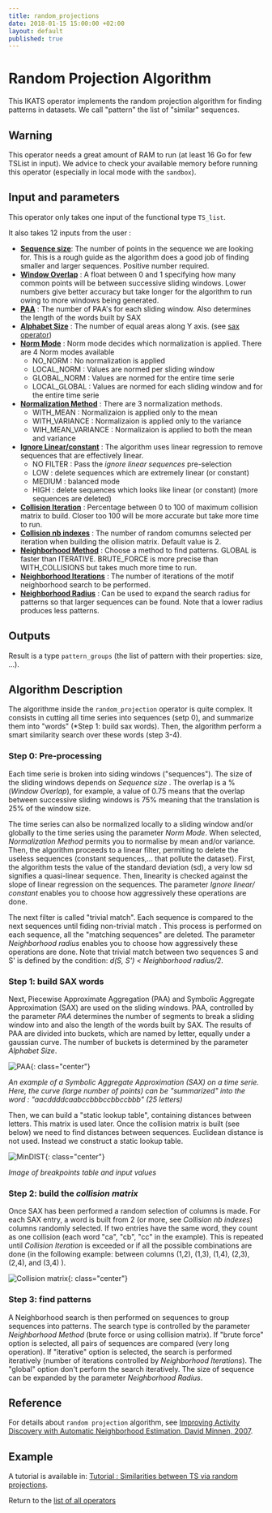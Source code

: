 ```yaml
---
title: random_projections
date: 2018-01-15 15:00:00 +02:00
layout: default
published: true
---
```


# Random Projection Algorithm
This IKATS operator implements the random projection algorithm for finding patterns in datasets. We call "pattern" the list of "similar" sequences.

## Warning

This operator needs a great amount of RAM to run (at least 16 Go for few TSList in input). We advice to check your available memory before running this operator (especially in local mode with the `sandbox`).

## Input and parameters

This operator only takes one input of the functional type `TS_list`.

It also takes 12 inputs from the user :

- **[Sequence size](#Sequence_size)**: The number of points in the sequence we are looking for. This is a rough guide as the algorithm does a good job of finding smaller and larger sequences. Positive number required.
- **[Window Overlap](#Window_overlap)** : A float between 0 and 1 specifying how many common points will be between successive sliding windows. Lower numbers give better accuracy but take longer for the algorithm to run owing to more windows being generated.
- **[PAA](#PAA)** : The number of PAA's for each sliding window. Also determines the length of the words built by SAX
- **[Alphabet Size](#Alphabet_size)** : The number of equal areas along Y axis. (see [sax operator](/doc/operators/sax.html))
- **[Norm Mode](#Norm_mode)** : Norm mode decides which normalization is applied. There are 4 Norm modes available
  - NO_NORM : No normalization is applied
  - LOCAL_NORM : Values are normed per sliding window
  - GLOBAL_NORM : Values are normed for the entire time serie
  - LOCAL_GLOBAL : Values are normed for each sliding window and for the entire time serie
- **[Normalization Method](#Normalization_method)** : There are 3 normalization methods.
    - WITH_MEAN : Normalizaion is applied only to the mean
    - WITH_VARIANCE : Normalizaion is applied only to the variance
    - WIH_MEAN_VARIANCE : Normalizaion is applied to both the mean and variance
- **[Ignore Linear/constant](#Ignore_linear)** : The algorithm uses linear regression to remove sequences that are effectively linear.
    - NO FILTER : Pass the *ignore linear sequences* pre-selection
    - LOW : delete sequences which are extremely linear (or constant)
    - MEDIUM : balanced mode
    - HIGH : delete sequences which looks like linear (or constant) (more sequences are deleted)
- **[Collision Iteration](#Collision_iteration)** : Percentage between 0 to 100 of maximum collision matrix to build. Closer too 100 will be more accurate but take more time to run.
- **[Collision nb indexes](#Collision_nb_indexes)** : The number of random comumns selected per iteration when building the ollision matrix. Default value is 2.
- **[Neighborhood Method](#Neighborhood_method)** : Choose a method to find patterns. GLOBAL is faster than ITERATIVE. BRUTE_FORCE is more precise than WITH_COLLISIONS but takes much more time to run.
- **[Neighborhood Iterations](#Neighborhood_iterations)** : The number of iterations of the motif neighborhood search to be performed.
- **[Neighborhood Radius](#Neighborhood_radius)** : Can be used to expand the search radius for patterns so that larger sequences can be found. Note that a lower radius produces less patterns.

## Outputs

Result is a type `pattern_groups` (the list of pattern with their properties: size, ...).

## Algorithm Description

The algorithme inside the `random_projection` operator is quite complex. It consists in cutting all time series into sequences (setp 0), and summarize them into "words" (*Step 1: build sax words). Then, the algorithm perform a smart similarity search over these words (step 3-4).

### Step 0: Pre-processing
<!--Note that class "anchor" avoid hiding anchor link with header -->
Each time serie is broken into siding windows ("sequences"). The size of the sliding windows depends on <a class="anchor" id="Sequence_size"> *Sequence size* </a>. The overlap is a % (<a class="anchor" id="Window_overlap">*Window Overlap*</a>), for example, a value of 0.75 means that the overlap between successive sliding windows is 75% meaning that the translation is 25% of the window size.

The time series can also be normalized locally to a sliding window and/or globally to the time series using the parameter <a id="Norm_mode">*Norm Mode*</a>. When selected, <a class="anchor" id="Normalization_method">*Normalization Method*</a> permits you to normalise by mean and/or variance.
Then, the algorithm proceeds to a linear filter, permiting to delete the useless sequences (constant sequences,... that pollute the dataset). First, the algorithm tests the value of the standard deviation (sd), a very low sd signifies a quasi-linear sequence. Then, linearity is checked against the slope of linear regression on the sequences. The parameter <a class="anchor" id="Ignore_linear">*Ignore linear/ constant*</a> enables you to choose how aggressively these operations are done.

The next filter is called "trivial match". Each sequence is compared to the next sequences until fiding non-trivial match . This process is performed on each sequence, all the "matching sequences" are deleted.
The parameter <a class="anchor" id="Neighborhood_radius">*Neighborhood radius*</a> enables you to choose how aggressively these operations are done. Note that trivial match  between two sequences S and S' is defined by the condition: *d(S, S') < Neighborhood radius/2*.

### Step 1: build SAX words
Next, Piecewise Approximate Aggregation (PAA) and Symbolic Aggregate Approximation (SAX) are used on the sliding windows. PAA, controlled by the parameter <a class="anchor" id="PAA">*PAA*</a> determines the number of segments to break a sliding window into and also the length of the words built by SAX. The results of PAA are divided into buckets, which are named by letter, equally under a gaussian curve. The number of buckets is determined by the parameter <a class="anchor" id="Alphabet_size">*Alphabet Size*</a>.

![PAA](/img/operators/random_projection/PAA.png "SAX"){: class="center"}

<!-- Image from:
http://www.cs.uoi.gr/~pkarvel/images/rotorbar/fig4.png
-->

*An example of a Symbolic Aggregate Approximation (SAX) on a time serie. Here, the curve (large number of points) can be "summarized" into the word : "aacddddcaabccbbbccbbccbbb" (25 letters)*

Then, we can build a "static lookup table", containing distances between letters. This matrix is used later. Once the collision matrix is built (see below) we need to find distances between sequences. Euclidean distance is not used. Instead we construct a static lookup table.

![MinDIST](/img/operators/random_projection/minDist.png "breakpoints table and input values"){: class="center"}

<!-- Image from:
http://slideplayer.com/slide/4221692/14/images/44/The+dist(%29+function+can+be+implemented+using+a+table+lookup+as+illustrated+in+Table+4.jpg
-->

*Image of breakpoints table and input values*

### Step 2: build the *collision matrix*
Once SAX has been performed a random selection of columns is made. For each SAX entry, a word is built from 2 (or more, see <a class="anchor" id="Collision_nb_indexes">*Collision nb indexes*</a>) columns randomly selected. If two entries have the same word, they count as one collision (each word "ca", "cb", "cc" in the example). This is repeated until <a class="anchor" id="Collision_iteration">*Collision Iteration*</a> is exceeded or if all the possible combinations are done (in the following example: between columns (1,2), (1,3), (1,4), (2,3), (2,4), and (3,4) ).

![Collision matrix](/img/operators/random_projection/collision_matrix.png "Collision matrix"){: class="center"}

<!-- Image from:
http://slideplayer.com/slide/6981514/24/images/49/Once+again,+collisions+are+recorded+by+incrementing+the+appropriate+location+in+the+collision+matrix.jpg
-->

### Step 3: find patterns
A Neighborhood search is then performed on sequences to group sequences into patterns. The search type is controlled by the parameter <a class="anchor" id="Neighborhood_method">*Neighborhood Method*</a> (brute force or using collision matrix). If "brute force" option is selected, all pairs of sequences are compared (very long operation). If "iterative" option is selected, the search is performed iteratively (number of iterations controlled by <a class="anchor" id="Neighborhood_iterations">*Neighborhood Iterations*</a>). The "global" option don't perform the search iteratively. The size of sequence can be expanded by the parameter *Neighborhood Radius*.

## Reference
For details about `random projection` algorithm, see [Improving Activity Discovery with Automatic Neighborhood Estimation, David Minnen, 2007](http://www.aaai.org/Papers/IJCAI/2007/IJCAI07-452.pdf).


## Example
A tutorial is available in: [Tutorial : Similarities between TS via random projections](/doc/tutorials/tuto_random_projection.html).

Return to the [list of all operators](/operators.html)

